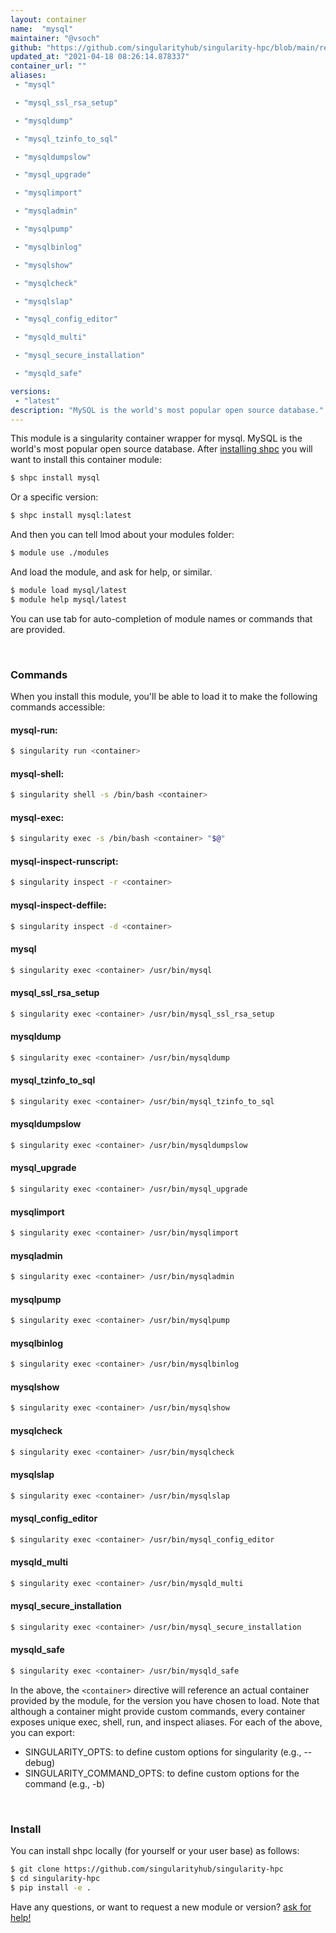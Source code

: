 ```yaml
---
layout: container
name:  "mysql"
maintainer: "@vsoch"
github: "https://github.com/singularityhub/singularity-hpc/blob/main/registry/mysql/container.yaml"
updated_at: "2021-04-18 08:26:14.878337"
container_url: ""
aliases:
 - "mysql"

 - "mysql_ssl_rsa_setup"

 - "mysqldump"

 - "mysql_tzinfo_to_sql"

 - "mysqldumpslow"

 - "mysql_upgrade"

 - "mysqlimport"

 - "mysqladmin"

 - "mysqlpump"

 - "mysqlbinlog"

 - "mysqlshow"

 - "mysqlcheck"

 - "mysqlslap"

 - "mysql_config_editor"

 - "mysqld_multi"

 - "mysql_secure_installation"

 - "mysqld_safe"

versions:
 - "latest"
description: "MySQL is the world's most popular open source database."
---
```


This module is a singularity container wrapper for mysql.
MySQL is the world's most popular open source database.
After [installing shpc](#install) you will want to install this container module:

```bash
$ shpc install mysql
```

Or a specific version:

```bash
$ shpc install mysql:latest
```

And then you can tell lmod about your modules folder:

```bash
$ module use ./modules
```

And load the module, and ask for help, or similar.

```bash
$ module load mysql/latest
$ module help mysql/latest
```

You can use tab for auto-completion of module names or commands that are provided.

<br>

### Commands

When you install this module, you'll be able to load it to make the following commands accessible:

#### mysql-run:

```bash
$ singularity run <container>
```

#### mysql-shell:

```bash
$ singularity shell -s /bin/bash <container>
```

#### mysql-exec:

```bash
$ singularity exec -s /bin/bash <container> "$@"
```

#### mysql-inspect-runscript:

```bash
$ singularity inspect -r <container>
```

#### mysql-inspect-deffile:

```bash
$ singularity inspect -d <container>
```


#### mysql
       
```bash
$ singularity exec <container> /usr/bin/mysql
```


#### mysql_ssl_rsa_setup
       
```bash
$ singularity exec <container> /usr/bin/mysql_ssl_rsa_setup
```


#### mysqldump
       
```bash
$ singularity exec <container> /usr/bin/mysqldump
```


#### mysql_tzinfo_to_sql
       
```bash
$ singularity exec <container> /usr/bin/mysql_tzinfo_to_sql
```


#### mysqldumpslow
       
```bash
$ singularity exec <container> /usr/bin/mysqldumpslow
```


#### mysql_upgrade
       
```bash
$ singularity exec <container> /usr/bin/mysql_upgrade
```


#### mysqlimport
       
```bash
$ singularity exec <container> /usr/bin/mysqlimport
```


#### mysqladmin
       
```bash
$ singularity exec <container> /usr/bin/mysqladmin
```


#### mysqlpump
       
```bash
$ singularity exec <container> /usr/bin/mysqlpump
```


#### mysqlbinlog
       
```bash
$ singularity exec <container> /usr/bin/mysqlbinlog
```


#### mysqlshow
       
```bash
$ singularity exec <container> /usr/bin/mysqlshow
```


#### mysqlcheck
       
```bash
$ singularity exec <container> /usr/bin/mysqlcheck
```


#### mysqlslap
       
```bash
$ singularity exec <container> /usr/bin/mysqlslap
```


#### mysql_config_editor
       
```bash
$ singularity exec <container> /usr/bin/mysql_config_editor
```


#### mysqld_multi
       
```bash
$ singularity exec <container> /usr/bin/mysqld_multi
```


#### mysql_secure_installation
       
```bash
$ singularity exec <container> /usr/bin/mysql_secure_installation
```


#### mysqld_safe
       
```bash
$ singularity exec <container> /usr/bin/mysqld_safe
```



In the above, the `<container>` directive will reference an actual container provided
by the module, for the version you have chosen to load. Note that although a container
might provide custom commands, every container exposes unique exec, shell, run, and
inspect aliases. For each of the above, you can export:

 - SINGULARITY_OPTS: to define custom options for singularity (e.g., --debug)
 - SINGULARITY_COMMAND_OPTS: to define custom options for the command (e.g., -b)

<br>
  
### Install

You can install shpc locally (for yourself or your user base) as follows:

```bash
$ git clone https://github.com/singularityhub/singularity-hpc
$ cd singularity-hpc
$ pip install -e .
```

Have any questions, or want to request a new module or version? [ask for help!](https://github.com/singularityhub/singularity-hpc/issues)
